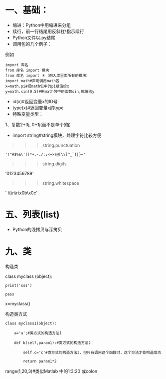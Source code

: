 # 一、基础：

*   缩进：Python中用缩进来分组
*   续行，前一行结尾用反斜杠\指示续行
*   Python文件以.py结尾
*   调用包的几个例子：

例如
```
import 库名
from 库名 import 模块
from 库名 import ＊（倒入库里面所有的模块）
import math#声明调用math包
x=math.pi#把math包中的pi赋值给x
y=math.sin(0.5)#用math包中的函数sin,赋值给y
```
*   id(x)#返回变量x的ID号
*   type(x)#返回变量x的type
*   特殊变量类型：

1、复数2+3j, 0+1j(而不是单个的j)



*   import string#string模块，处理字符比较方便

>>> string.punctuation
```
'!"#$%&\'()*+,-./:;<=>?@[\\]^_`{|}~'
```
>>> string.digits

'0123456789'

>>> string.whitespace

' \t\n\r\x0b\x0c'



# 五、列表(list)


*   Python的浅拷贝与深拷贝



# 九、类

构造类

class myclass (object):

    print('sss')

    pass

x=myclass()

构造类方式
```
class myclass1(object):

    a='a';#类方式的构造方法1

    def b(self,param1):#类方式的构造方法2

        self.c='c'#类方式的构造方法3，但只有调用这个函数时，这个方法才能构造成功

        return param1*2
```
range(1,20,3)#类似Matlab 中的1:3:20 或colon
